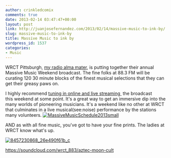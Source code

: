 ```yaml
---
author: crinkledcomix
comments: true
date: 2013-02-14 03:47:47+00:00
layout: post
link: http://juanjosefernandez.com/2013/02/14/massive-music-to-ink-by/
slug: massive-music-to-ink-by
title: Massive Music to ink by
wordpress_id: 1537
categories:
- Music
---
```


WRCT Pittsburgh, [my radio alma mater](http://www.wrct.org/), is putting together their annual Massive Music Weekend broadcast. The fine folks at 88.3 FM will be curating 120 30 minute blocks of the finest musical selections that they can get their greasy paws on.

I highly recommend [tuning in online and live streaming ](http://stream.wrct.org:8000/wrct-hi.mp3) the broadcast this weekend at some point. It's a great way to get an immersive dip into the many worlds of pioneering musicians. It's a weekend like no other at WRCT that culminates in a live musical(see:noise) performance by the stations many volunteers.
[![MassiveMusicSchedule2013small](http://fernandezjuanjose.files.wordpress.com/2013/02/massivemusicschedule2013small.jpeg)](http://fernandezjuanjose.files.wordpress.com/2013/02/massivemusicschedule2013small.jpeg)

AND as with all fine music, you've got to have your fine prints. The ladies at WRCT know what's up.

[![8457230868_26e490f61b_c](http://fernandezjuanjose.files.wordpress.com/2013/02/8457230868_26e490f61b_c.jpeg)](http://fernandezjuanjose.files.wordpress.com/2013/02/8457230868_26e490f61b_c.jpeg)

https://soundcloud.com/wrct_883/aztec-moon-cult
